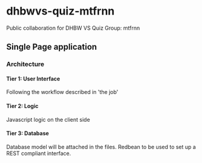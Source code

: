 # dhbwvs-quiz-mtfrnn
Public collaboration for DHBW VS Quiz Group: mtfrnn

## Single Page application
### Architecture
#### Tier 1: User Interface
Following the workflow described in 'the job'
#### Tier 2: Logic 
Javascript logic on the client side
#### Tier 3: Database
Database model will be attached in the files.
Redbean to be used to set up a REST compliant interface.
